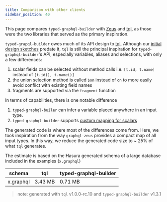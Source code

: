 ```yaml
---
title: Comparison with other clients
sidebar_position: 40
---
```


This page compares `typed-graphql-builder` with [Zeus] and [tql], as those were the two libraries that served as the primary inspiration.

`typed-grapql-builder` owes much of its API design to [tql]. Although our
[initial design sketches][initial] predate it, `tql` is still the principal inspiration for
`typed-graphql-builder`'s API, especially variables, aliases and selections, with only a few
differences:

1. scalar fields can be selected without method calls i.e. `[t.id, t.name]` instead of `[t.id(), t.name()]`
2. the union selection method is called `$on` instead of `on` to more easily avoid conflict with
   existing field names
3. fragments are supported via the `fragment` function

In terms of capabilities, there is one notable difference

1. `typed-graphql-builer` can infer a variable placed anywhere in an input type.
2. `typed-graphql-builder` supports [custom mapping for scalars](/docs/custom-scalars)

The generated code is where most of the differences come from. Here, we took inspiration from the
way `graphql-zeus` provides a compact map of all input types. In this way, we reduce the generated
code size to ~ 25% of what `tql` generates.

The estimate is based on the Hasura generated schema of a large database included in the examples
(`x.graphql`)

| schema    | tql     | typed-graphql-builder |
| --------- | ------- | --------------------- |
| x.graphql | 3.43 MB | 0.71 MB               |

> note: generated with `tql` v1.0.0-rc.10 and `typed-graphql-builder` v1.3.1

[tql]: https://tql.dev
[zeus]: https://zeus.graphqleditor.com/
[initial]: https://github.com/hfour/gql-builder/blob/22a077aea0db71962ffcc2266e131fe159e14e57/src/builder-3.ts
